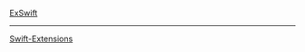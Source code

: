 



[ExSwift](https://github.com/pNre/ExSwift)

---

[Swift-Extensions](https://github.com/vitkuzmenko/Swift-Extensions)  
